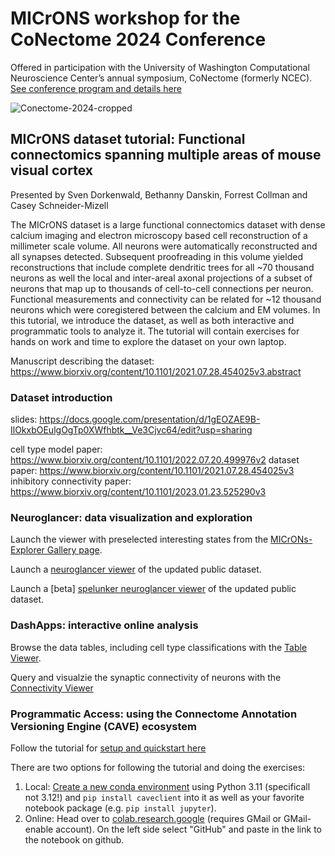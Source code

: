 # MICrONS workshop for the CoNectome 2024 Conference

Offered in participation with the University of Washington Computational Neuroscience Center’s annual symposium, CoNectome (formerly NCEC). [See conference program and details here](https://compneuro.washington.edu/news-and-events/conectome-2024/)

![Conectome-2024-cropped](https://github.com/sdorkenw/MICrONS_workshop/assets/18294371/89144368-6ea1-4ef6-8f48-c1a63f4f4952)

## MICrONS dataset tutorial: Functional connectomics spanning multiple areas of mouse visual cortex
Presented by Sven Dorkenwald, Bethanny Danskin, Forrest Collman and Casey Schneider-Mizell

The MICrONS dataset is a large functional connectomics dataset with dense calcium imaging and electron microscopy based cell reconstruction of a millimeter scale volume. All neurons were automatically reconstructed and all synapses detected. Subsequent proofreading in this volume yielded reconstructions that include complete dendritic trees for all ~70 thousand neurons as well the local and inter-areal axonal projections of a subset of neurons that map up to thousands of cell-to-cell connections per neuron. Functional measurements and connectivity can be related for ~12 thousand neurons which were coregistered between the calcium and EM volumes. In this tutorial, we introduce the dataset, as well as both interactive and programmatic tools to analyze it. The tutorial will contain exercises for hands on work and time to explore the dataset on your own laptop.   

Manuscript describing the dataset: https://www.biorxiv.org/content/10.1101/2021.07.28.454025v3.abstract

### Dataset introduction

slides: https://docs.google.com/presentation/d/1gEOZAE9B-IlOkxbOEulgOgTp0XWfhbtk__Ve3Cjvc64/edit?usp=sharing

cell type model paper: https://www.biorxiv.org/content/10.1101/2022.07.20.499976v2
dataset paper: https://www.biorxiv.org/content/10.1101/2021.07.28.454025v3
inhibitory connectivity paper: https://www.biorxiv.org/content/10.1101/2023.01.23.525290v3

### Neuroglancer: data visualization and exploration

Launch the viewer with preselected interesting states from the [MICrONs-Explorer Gallery page](https://www.microns-explorer.org/gallery-mm3 ).

Launch a [neuroglancer viewer](https://neuroglancer.neuvue.io/?json_url=https://global.daf-apis.com/nglstate/api/v1/5773646117208064) of the updated public dataset.

Launch a [beta] [spelunker neuroglancer viewer](https://spelunker.cave-explorer.org/#!middleauth+https://global.daf-apis.com/nglstate/api/v1/4954638937751552) of the updated public dataset.

### DashApps: interactive online analysis

Browse the data tables, including cell type classifications with the [Table Viewer](https://minnie.microns-daf.com/dash/datastack/minnie65_public/apps/table_viewer/?datastack=%22minnie65_public%22).

Query and visualzie the synaptic connectivity of neurons with the [Connectivity Viewer](https://minnie.microns-daf.com/dash/datastack/minnie65_public/apps/connectivity/?anno-id=%22%22&id-type=%22root_id%22&mat-version=943&cell-type-table-dropdown=%22%22&datastack=%22minnie65_public%22)

### Programmatic Access: using the Connectome Annotation Versioning Engine (CAVE) ecosystem

Follow the tutorial for [setup and quickstart here](https://github.com/sdorkenw/MICrONS_workshop/blob/main/tutorials/ProgrammaticAccess.ipynb )

There are two options for following the tutorial and doing the exercises:
1. Local: [Create a new conda environment](https://conda.io/projects/conda/en/latest/user-guide/tasks/manage-environments.html#creating-an-environment-with-commands) using Python 3.11 (specificall not 3.12!) and `pip install caveclient` into it as well as your favorite notebook package (e.g. `pip install jupyter`).
2. Online: Head over to [colab.research.google](https://colab.research.google.com/) (requires GMail or GMail-enable account). On the left side select "GitHub" and paste in the link to the notebook on github.
